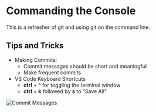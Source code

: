 # Commanding the Console

This is a refresher of git and using git on the command line.

## Tips and Tricks
- Making Commits:
    - Commit messages should be short and meaningful
    - Make frequent commits
- VS Code Keyboard Shortcuts
    - **ctrl** + **^** for toggling the terminal window
    - **ctrl** + **k** followed by **s** to "Save All"

![Commit Messages](https://imgs.xkcd.com/comics/git_commit.png)